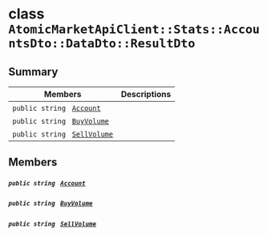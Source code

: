 # class `AtomicMarketApiClient::Stats::AccountsDto::DataDto::ResultDto` 

## Summary

 Members                                | Descriptions                                
----------------------------------------|---------------------------------------------
`public string ` [`Account`](#class_atomic_market_api_client_1_1_stats_1_1_accounts_dto_1_1_data_dto_1_1_result_dto_1a8edb7e614aa530a58c647d8d273b1d8b) | 
`public string ` [`BuyVolume`](#class_atomic_market_api_client_1_1_stats_1_1_accounts_dto_1_1_data_dto_1_1_result_dto_1afdac5b9b2ec9b411cc92aa1b3916ae0b) | 
`public string ` [`SellVolume`](#class_atomic_market_api_client_1_1_stats_1_1_accounts_dto_1_1_data_dto_1_1_result_dto_1a81a082f81f2fbf1a3a8016311755512e) | 

## Members

##### `public string ` [`Account`](#class_atomic_market_api_client_1_1_stats_1_1_accounts_dto_1_1_data_dto_1_1_result_dto_1a8edb7e614aa530a58c647d8d273b1d8b) 

##### `public string ` [`BuyVolume`](#class_atomic_market_api_client_1_1_stats_1_1_accounts_dto_1_1_data_dto_1_1_result_dto_1afdac5b9b2ec9b411cc92aa1b3916ae0b) 

##### `public string ` [`SellVolume`](#class_atomic_market_api_client_1_1_stats_1_1_accounts_dto_1_1_data_dto_1_1_result_dto_1a81a082f81f2fbf1a3a8016311755512e) 

